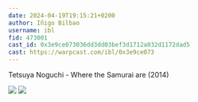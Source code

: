 ```yaml
---
date: 2024-04-19T19:15:21+0200
author: Iñigo Bilbao
username: ibl
fid: 473001
cast_id: 0x3e9ce073036dd3dd03bef3d1712a032d1172dad5
cast: https://warpcast.com/ibl/0x3e9ce073
---
```

Tetsuya Noguchi - Where the Samurai are (2014)  

![](https://imagedelivery.net/BXluQx4ige9GuW0Ia56BHw/ccd862cb-da2b-4073-6d54-cf3053352100/original)
![](https://imagedelivery.net/BXluQx4ige9GuW0Ia56BHw/2aff07c7-e315-4df9-b7ab-7161da8da400/original)